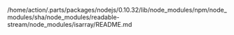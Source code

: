 /home/action/.parts/packages/nodejs/0.10.32/lib/node_modules/npm/node_modules/sha/node_modules/readable-stream/node_modules/isarray/README.md